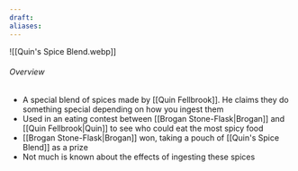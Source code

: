 ```yaml
---
draft: 
aliases:
---
```

![[Quin's Spice Blend.webp]]
###### Overview
- A special blend of spices made by [[Quin Fellbrook]]. He claims they do something special depending on how you ingest them
- Used in an eating contest between [[Brogan Stone-Flask|Brogan]] and [[Quin Fellbrook|Quin]] to see who could eat the most spicy food
- [[Brogan Stone-Flask|Brogan]] won, taking a pouch of [[Quin's Spice Blend]] as a prize
- Not much is known about the effects of ingesting these spices